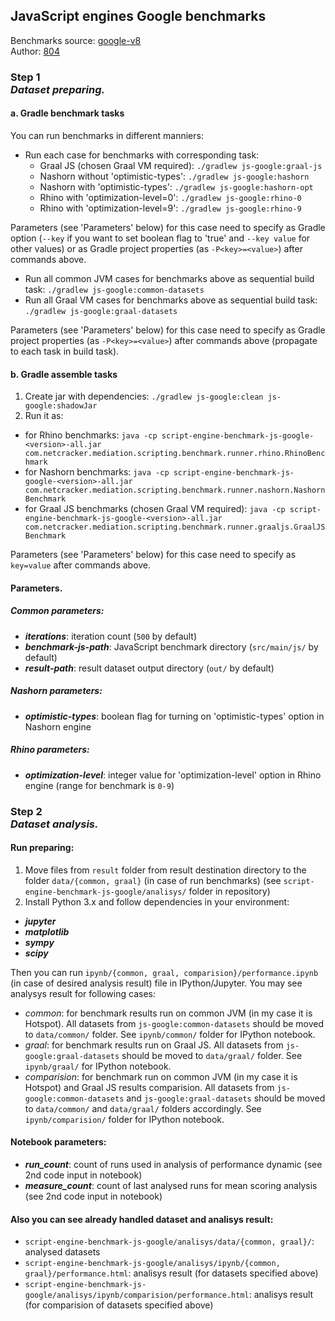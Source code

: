 ## JavaScript engines Google benchmarks

Benchmarks source: [google-v8](https://github.com/v8/v8/tree/master/benchmarks)  
Author: [804](https://github.com/804)

### Step 1 <br/> _Dataset preparing._ 
#### a. Gradle benchmark tasks
You can run benchmarks in different manniers:
 - Run each case for benchmarks with corresponding task:
   * Graal JS (chosen Graal VM required): `./gradlew js-google:graal-js`
   * Nashorn without 'optimistic-types': `./gradlew js-google:hashorn`
   * Nashorn with 'optimistic-types': `./gradlew js-google:hashorn-opt`
   * Rhino with 'optimization-level=0': `./gradlew js-google:rhino-0`
   * Rhino with 'optimization-level=9': `./gradlew js-google:rhino-9`
   
Parameters (see 'Parameters' below) for this case need to specify as Gradle option (`--key` if you want to set boolean flag to 'true' and `--key value` for other values) or as Gradle project properties (as `-P<key>=<value>`) after commands above.

 - Run all common JVM cases for benchmarks above as sequential build task: `./gradlew js-google:common-datasets` 
 - Run all Graal VM cases for benchmarks above as sequential build task: `./gradlew js-google:graal-datasets` 
   
Parameters (see 'Parameters' below) for this case need to specify as Gradle project properties (as `-P<key>=<value>`) after commands above (propagate to each task in build task).

#### b. Gradle assemble tasks
1. Create jar with dependencies: 
   `./gradlew js-google:clean js-google:shadowJar`
2. Run it as:
 - for Rhino benchmarks: `java -cp script-engine-benchmark-js-google-<version>-all.jar com.netcracker.mediation.scripting.benchmark.runner.rhino.RhinoBenchmark`
 - for Nashorn benchmarks: `java -cp script-engine-benchmark-js-google-<version>-all.jar com.netcracker.mediation.scripting.benchmark.runner.nashorn.NashornBenchmark`
 - for Graal JS benchmarks (chosen Graal VM required): `java -cp script-engine-benchmark-js-google-<version>-all.jar com.netcracker.mediation.scripting.benchmark.runner.graaljs.GraalJSBenchmark`

Parameters (see 'Parameters' below) for this case need to specify as `key=value` after commands above.


#### Parameters.
##### Common parameters:
 - _**iterations**_: iteration count (`500` by default)
 - _**benchmark-js-path**_: JavaScript benchmark directory (`src/main/js/` by default)
 - _**result-path**_: result dataset output directory (`out/` by default)
##### Nashorn parameters:
 - _**optimistic-types**_: boolean flag for turning on 'optimistic-types' option in Nashorn engine
##### Rhino parameters:
 - _**optimization-level**_: integer value for 'optimization-level' option in Rhino engine (range for benchmark is `0-9`)

### Step 2 <br/> _Dataset analysis._ 
#### Run preparing:
1. Move files from `result` folder from result destination directory to the folder `data/{common, graal}` (in case of run benchmarks) (see `script-engine-benchmark-js-google/analisys/` folder in repository)
2. Install Python 3.x and follow dependencies in your environment:
 - _**jupyter**_
 - _**matplotlib**_
 - _**sympy**_
 - _**scipy**_
 
Then you can run `ipynb/{common, graal, comparision}/performance.ipynb` (in case of desired analysis result) file in IPython/Jupyter.
You may see analysys result for following cases: 
 - _common_: for benchmark results run on common JVM (in my case it is Hotspot). All datasets from `js-google:common-datasets` should be moved to `data/common/` folder. See `ipynb/common/` folder for IPython notebook.
 - _graal_: for benchmark results run on Graal JS. All datasets from `js-google:graal-datasets` should be moved to `data/graal/` folder. See `ipynb/graal/` for IPython notebook.
 - _comparision_: for benchmark run on common JVM (in my case it is Hotspot) and Graal JS results comparision. All datasets from `js-google:common-datasets` and `js-google:graal-datasets` should be moved to `data/common/` and `data/graal/` folders accordingly. See `ipynb/comparision/` folder for IPython notebook.

#### Notebook parameters:
 - _**run_count**_: count of runs used in analysis of performance dynamic (see 2nd code input in notebook)
 - _**measure_count**_: count of last analysed runs for mean scoring analysis (see 2nd code input in notebook)
 
#### Also you can see already handled dataset and analisys result:
 - `script-engine-benchmark-js-google/analisys/data/{common, graal}/`: analysed datasets
 - `script-engine-benchmark-js-google/analisys/ipynb/{common, graal}/performance.html`: analisys result (for datasets specified above)
 - `script-engine-benchmark-js-google/analisys/ipynb/comparision/performance.html`: analisys result (for comparision of datasets specified above)